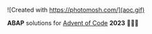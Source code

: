 ![Created with https://photomosh.com/](aoc.gif)

**ABAP** solutions for [Advent of Code](https://adventofcode.com/2023) **2023** 🐞🔥🐛